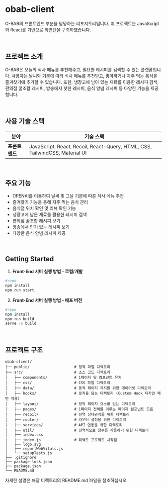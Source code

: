# obab-client

O-BAB의 프론트엔드 부분을 담당하는 리포지토리입니다. 이 프로젝트는 JavaScript와 React를 기반으로 화면단을 구축하였습니다.

<br/>

## 프로젝트 소개

O-BAB은 오늘의 식사 메뉴를 추천해주고, 필요한 레시피를 검색할 수 있는 플랫폼입니다. 사용자는 날씨와 기분에 따라 식사 메뉴를 추천받고, 좋아하거나 자주 먹는 음식을 즐겨찾기에 추가할 수 있습니다. 또한, 냉장고에 남아 있는 재료를 이용한 레시피 검색, 편의점 꿀조합 레시피, 방송에서 핫한 레시피, 음식 양념 레시피 등 다양한 기능을 제공합니다.

<br/>

## 사용 기술 스택

| **분야**        | **기술 스택**                                                                                   |
|-----------------|-------------------------------------------------------------------------------------------------|
| **프론트엔드**  | JavaScript, React, Recoil, React-Query, HTML, CSS, TailwindCSS, Material UI                     |

<br/>

## 주요 기능

- OPENAI를 이용하여 날씨 및 그날 기분에 따른 식사 메뉴 추천
- 즐겨찾기 기능을 통해 자주 먹는 음식 관리
- 음식점 위치 확인 및 리뷰 확인 기능
- 냉장고에 남은 재료를 활용한 레시피 검색
- 편의점 꿀조합 레시피 보기
- 방송에서 인기 있는 레시피 보기
- 다양한 음식 양념 레시피 제공

<br/>

## Getting Started

1. **Front-End 서버 실행 방법 - 로컬/개발**

```bash
#repo
npm install
npm run start
```

2. **Front-End 서버 실행 방법 - 배포 버전**

```bash
#repo
npm install
npm run build
serve -s build
```

<br/>

## 프로젝트 구조

```
obab-client/
├── public/                    # 정적 파일 디렉토리
├── src/                       # 소스 코드 디렉토리
│   ├── components/            # 1페이지 당 컴포넌트 유지
│   ├── css/                   # CSS 파일 디렉토리
│   ├── data/                  # 동적 페이지 유지를 위한 데이터셋 디렉토리
│   ├── hooks/                 # 로직을 담는 디렉토리 (Custom Hook 디자인 패턴 적용)
│   ├── layout/                # 정적 페이지 요소를 담는 디렉토리
│   ├── pages/                 # 1페이지 전체를 이루는 페이지 컴포넌트 모음
│   ├── recoil/                # 전역 상태관리를 위한 디렉토리
│   ├── router/                # 라우터 설정을 위한 디렉토리
│   ├── services/              # API 연동을 위한 디렉토리
│   ├── util/                  # 전역적으로 함수를 사용하기 위한 디렉토리
│   ├── index.css
│   ├── index.js               # 리액트 프로젝트 시작점
│   ├── logo.svg
│   ├── reportWebVitals.js
│   └── setupTests.js
├── .gitignore
├── package-lock.json
├── package.json
└── README.md
```

자세한 설명은 해당 디렉토리의 README.md 파일을 참조하십시오.
